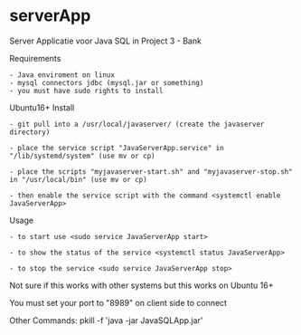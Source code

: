 # serverApp
Server Applicatie voor Java SQL in Project 3 - Bank

Requirements

	- Java enviroment on linux
	- mysql connectors jdbc (mysql.jar or something)
	- you must have sudo rights to install


Ubuntu16+ Install

	- git pull into a /usr/local/javaserver/ (create the javaserver directory)
	
	- place the service script "JavaServerApp.service" in "/lib/systemd/system" (use mv or cp)
	
	- place the scripts "myjavaserver-start.sh" and "myjavaserver-stop.sh" in "/usr/local/bin" (use mv or cp)
	
	- then enable the service script with the command <systemctl enable JavaServerApp>

	
Usage

	- to start use <sudo service JavaServerApp start>	
	
	- to show the status of the service <systemctl status JavaServerApp>	
	
	- to stop the service <sudo service JavaServerApp stop>

	
Not sure if this works with other systems but this works on Ubuntu 16+

You must set your port to "8989" on client side to connect


Other Commands:
pkill -f 'java -jar JavaSQLApp.jar'


